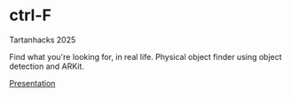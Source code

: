 # ctrl-F
Tartanhacks 2025

Find what you're looking for, in real life.
Physical object finder using object detection and ARKit.

[Presentation](https://www.canva.com/design/DAGeidGjS14/58R-3_iITbu75J9J4LHEmg/view?utm_content=DAGeidGjS14&utm_campaign=designshare&utm_medium=link2&utm_source=uniquelinks&utlId=h8a2a306070)

